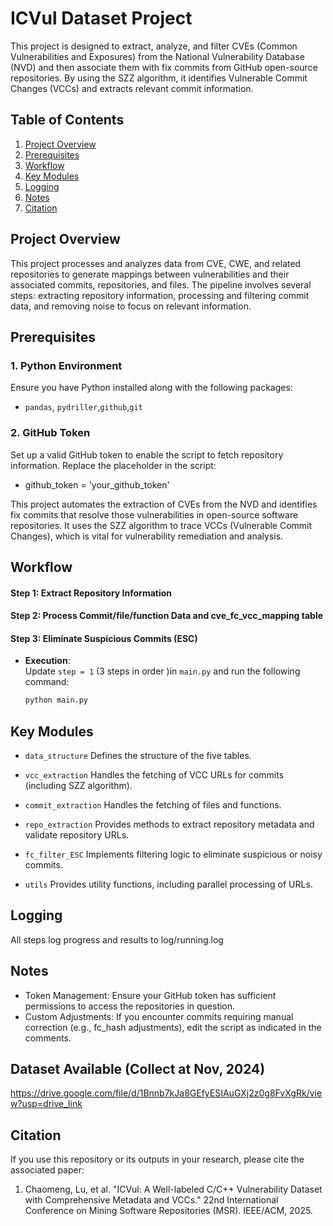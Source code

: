 # ICVul Dataset Project

This project is designed to extract, analyze, and filter CVEs (Common Vulnerabilities and Exposures) from the National Vulnerability Database (NVD) and then associate them with fix commits from GitHub open-source repositories. By using the SZZ algorithm, it identifies Vulnerable Commit Changes (VCCs) and extracts relevant commit information.

## Table of Contents
1. [Project Overview](#project-overview)
2. [Prerequisites](#prerequisites)
3. [Workflow](#workflow)
4. [Key Modules](#key-modules)
5. [Logging](#logging)
6. [Notes](#notes)
7. [Citation](#citation)

## Project Overview

This project processes and analyzes data from CVE, CWE, and related repositories to generate mappings between vulnerabilities and their associated commits, repositories, and files. The pipeline involves several steps: extracting repository information, processing and filtering commit data, and removing noise to focus on relevant information.

## Prerequisites

### 1. Python Environment
Ensure you have Python installed along with the following packages:
- `pandas`, `pydriller`,`github`,`git`

### 2. GitHub Token
Set up a valid GitHub token to enable the script to fetch repository information. Replace the placeholder in the script:
- github_token = 'your_github_token'


This project automates the extraction of CVEs from the NVD and identifies fix commits that resolve those vulnerabilities in open-source software repositories. It uses the SZZ algorithm to trace VCCs (Vulnerable Commit Changes), which is vital for vulnerability remediation and analysis.

## Workflow

#### Step 1: Extract Repository Information
#### Step 2: Process Commit/file/function Data and cve_fc_vcc_mapping table
#### Step 3: Eliminate Suspicious Commits (ESC)

- **Execution**:  
  Update `step = 1` (3 steps in order )in `main.py` and run the following command:
  ```bash
  python main.py

## Key Modules
- `data_structure`
Defines the structure of the five tables.

- `vcc_extraction`
Handles the fetching of VCC URLs for commits (including SZZ algorithm).

- `commit_extraction`
Handles the fetching of files and functions.

- `repo_extraction`
Provides methods to extract repository metadata and validate repository URLs.

- `fc_filter_ESC`
Implements filtering logic to eliminate suspicious or noisy commits.

- `utils`
Provides utility functions, including parallel processing of URLs.


## Logging
All steps log progress and results to log/running.log

## Notes
- Token Management: Ensure your GitHub token has sufficient permissions to access the repositories in question.
- Custom Adjustments: If you encounter commits requiring manual correction (e.g., fc_hash adjustments), edit the script as indicated in the comments.

## Dataset Available (Collect at Nov, 2024)
https://drive.google.com/file/d/1Bnnb7kJa8GEfyESIAuGXj2z0g8FvXgRk/view?usp=drive_link

## Citation
If you use this repository or its outputs in your research, please cite the associated paper:

1. Chaomeng, Lu, et al. "ICVul: A Well-labeled C/C++ Vulnerability Dataset with Comprehensive Metadata and VCCs." 22nd International Conference on Mining Software Repositories (MSR). IEEE/ACM, 2025.
